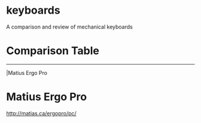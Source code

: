 # keyboards
A comparison and review of mechanical keyboards

# Comparison Table

---------
|Matius Ergo Pro

# Matius Ergo Pro
http://matias.ca/ergopro/pc/
